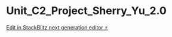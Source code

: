 # Unit_C2_Project_Sherry_Yu_2.0

[Edit in StackBlitz next generation editor ⚡️](https://stackblitz.com/~/github.com/Sherryy8/Unit_C2_Project_Sherry_Yu_2.0)